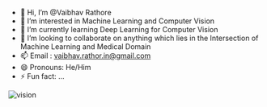 - 👋 Hi, I’m @Vaibhav Rathore
- 👀 I’m interested in Machine Learning and Computer Vision
- 🌱 I’m currently learning Deep Learning for Computer Vision
- 💞️ I’m looking to collaborate on anything which lies in the Intersection of Machine Learning and Medical Domain
- 📫 Email : vaibhav.rathor.in@gmail.com
- 😄 Pronouns: He/Him
- ⚡ Fun fact: ...

<!---
Vaibhavrathore1999/Vaibhavrathore1999 is a ✨ special ✨ repository because its `README.md` (this file) appears on your GitHub profile.
You can click the Preview link to take a look at your changes.
--->
![vision](https://github.com/Vaibhavrathore1999/Vaibhavrathore1999/assets/138644750/be4619fe-73d7-4850-abe0-55c801433016)
